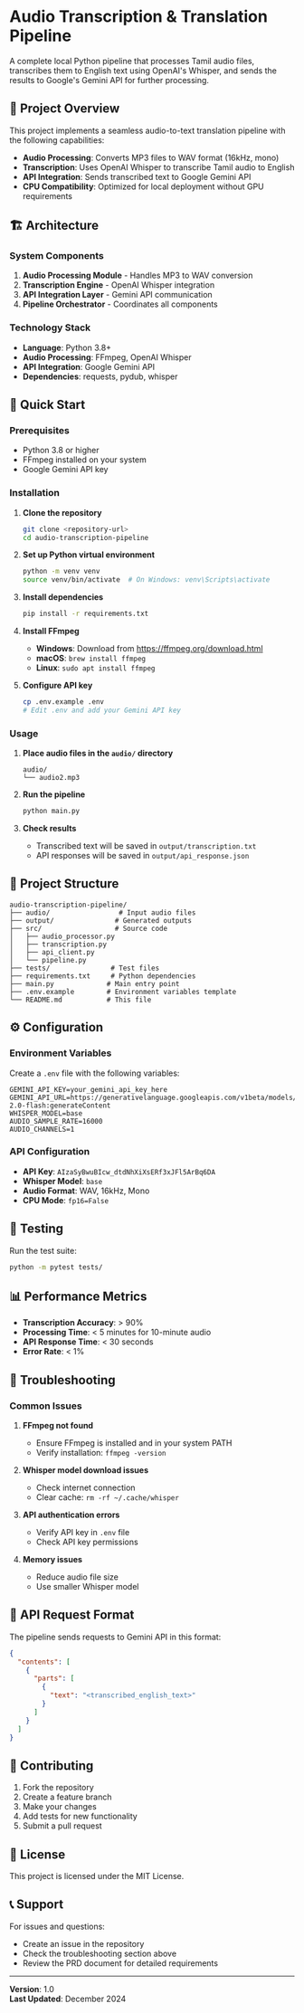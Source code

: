 # Audio Transcription & Translation Pipeline

A complete local Python pipeline that processes Tamil audio files, transcribes them to English text using OpenAI's Whisper, and sends the results to Google's Gemini API for further processing.

## 🎯 Project Overview

This project implements a seamless audio-to-text translation pipeline with the following capabilities:

- **Audio Processing**: Converts MP3 files to WAV format (16kHz, mono)
- **Transcription**: Uses OpenAI Whisper to transcribe Tamil audio to English
- **API Integration**: Sends transcribed text to Google Gemini API
- **CPU Compatibility**: Optimized for local deployment without GPU requirements

## 🏗️ Architecture

### System Components
1. **Audio Processing Module** - Handles MP3 to WAV conversion
2. **Transcription Engine** - OpenAI Whisper integration
3. **API Integration Layer** - Gemini API communication
4. **Pipeline Orchestrator** - Coordinates all components

### Technology Stack
- **Language**: Python 3.8+
- **Audio Processing**: FFmpeg, OpenAI Whisper
- **API Integration**: Google Gemini API
- **Dependencies**: requests, pydub, whisper

## 🚀 Quick Start

### Prerequisites
- Python 3.8 or higher
- FFmpeg installed on your system
- Google Gemini API key

### Installation

1. **Clone the repository**
   ```bash
   git clone <repository-url>
   cd audio-transcription-pipeline
   ```

2. **Set up Python virtual environment**
   ```bash
   python -m venv venv
   source venv/bin/activate  # On Windows: venv\Scripts\activate
   ```

3. **Install dependencies**
   ```bash
   pip install -r requirements.txt
   ```

4. **Install FFmpeg**
   - **Windows**: Download from https://ffmpeg.org/download.html
   - **macOS**: `brew install ffmpeg`
   - **Linux**: `sudo apt install ffmpeg`

5. **Configure API key**
   ```bash
   cp .env.example .env
   # Edit .env and add your Gemini API key
   ```

### Usage

1. **Place audio files in the `audio/` directory**
   ```
   audio/
   └── audio2.mp3
   ```

2. **Run the pipeline**
   ```bash
   python main.py
   ```

3. **Check results**
   - Transcribed text will be saved in `output/transcription.txt`
   - API responses will be saved in `output/api_response.json`

## 📁 Project Structure

```
audio-transcription-pipeline/
├── audio/                 # Input audio files
├── output/               # Generated outputs
├── src/                  # Source code
│   ├── audio_processor.py
│   ├── transcription.py
│   ├── api_client.py
│   └── pipeline.py
├── tests/               # Test files
├── requirements.txt     # Python dependencies
├── main.py             # Main entry point
├── .env.example        # Environment variables template
└── README.md           # This file
```

## ⚙️ Configuration

### Environment Variables
Create a `.env` file with the following variables:

```env
GEMINI_API_KEY=your_gemini_api_key_here
GEMINI_API_URL=https://generativelanguage.googleapis.com/v1beta/models/gemini-2.0-flash:generateContent
WHISPER_MODEL=base
AUDIO_SAMPLE_RATE=16000
AUDIO_CHANNELS=1
```

### API Configuration
- **API Key**: `AIzaSyBwuBIcw_dtdNhXiXsERf3xJFl5ArBq6DA`
- **Whisper Model**: `base`
- **Audio Format**: WAV, 16kHz, Mono
- **CPU Mode**: `fp16=False`

## 🧪 Testing

Run the test suite:
```bash
python -m pytest tests/
```

## 📊 Performance Metrics

- **Transcription Accuracy**: > 90%
- **Processing Time**: < 5 minutes for 10-minute audio
- **API Response Time**: < 30 seconds
- **Error Rate**: < 1%

## 🔧 Troubleshooting

### Common Issues

1. **FFmpeg not found**
   - Ensure FFmpeg is installed and in your system PATH
   - Verify installation: `ffmpeg -version`

2. **Whisper model download issues**
   - Check internet connection
   - Clear cache: `rm -rf ~/.cache/whisper`

3. **API authentication errors**
   - Verify API key in `.env` file
   - Check API key permissions

4. **Memory issues**
   - Reduce audio file size
   - Use smaller Whisper model

## 📝 API Request Format

The pipeline sends requests to Gemini API in this format:

```json
{
  "contents": [
    {
      "parts": [
        {
          "text": "<transcribed_english_text>"
        }
      ]
    }
  ]
}
```

## 🤝 Contributing

1. Fork the repository
2. Create a feature branch
3. Make your changes
4. Add tests for new functionality
5. Submit a pull request

## 📄 License

This project is licensed under the MIT License.

## 📞 Support

For issues and questions:
- Create an issue in the repository
- Check the troubleshooting section above
- Review the PRD document for detailed requirements

---

**Version**: 1.0  
**Last Updated**: December 2024 